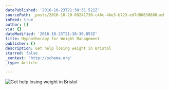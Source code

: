 ```yaml
---
datePublished: '2016-10-23T21:38:31.521Z'
sourcePath: _posts/2016-10-20-89241730-c46c-4be3-b723-ed7d86830680.md
inFeed: true
author: []
via: {}
dateModified: '2016-10-23T21:38:30.853Z'
title: Hypnotherapy for Weight Management
publisher: {}
description: Get help losing weight in Bristol
starred: false
_context: 'http://schema.org'
_type: Article

---
```

![Get help losing weight in Bristol](https://the-grid-user-content.s3-us-west-2.amazonaws.com/13b213d8-a47a-41b7-b7c6-1037a54bdfa5.jpg)